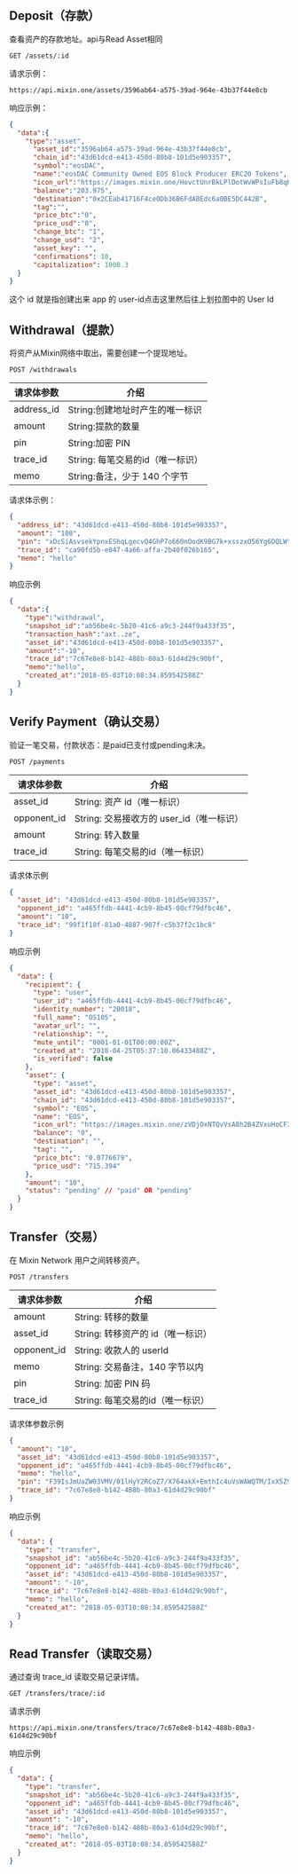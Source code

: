 
## Deposit（存款）
查看资产的存款地址。api与Read Asset相同

`GET /assets/:id`

请求示例：
```
https://api.mixin.one/assets/3596ab64-a575-39ad-964e-43b37f44e8cb
```
响应示例：

```json
{
  "data":{
    "type":"asset",
      "asset_id":"3596ab64-a575-39ad-964e-43b37f44e8cb",
      "chain_id":"43d61dcd-e413-450d-80b8-101d5e903357",
      "symbol":"eosDAC",
      "name":"eosDAC Community Owned EOS Block Producer ERC20 Tokens",
      "icon_url":"https://images.mixin.one/HovctUnrBkLPlDotWvWPsIuFb8qKrLddwF5-f2Fi9q9uO829YB2qGITgOd2YmTMKnGg_z9XrVYzEwFE_rD_REz9C=s128",
      "balance":"203.975",
      "destination":"0x2CEab41716F4ce0Db36B6FdABEdc6a0BE5DC442B",
      "tag":"",
      "price_btc":"0",
      "price_usd":"0",
      "change_btc": "1",
      "change_usd": "2",
      "asset_key": "",
      "confirmations": 10,
      "capitalization": 1000.3
  }
}
```
这个 id 就是指创建出来 app 的 user-id点击这里然后往上划拉图中的 User Id

## Withdrawal（提款）
将资产从Mixin网络中取出，需要创建一个提现地址。

`POST /withdrawals`

|请求体参数|	介绍|
| - | - |
|address_id|	String:创建地址时产生的唯一标识|
|amount|	String:提款的数量|
|pin|	String:加密 PIN|
|trace_id|	String: 每笔交易的id（唯一标识）|
|memo|	String:备注，少于 140 个字节|
请求体示例：

```json
{
  "address_id": "43d61dcd-e413-450d-80b8-101d5e903357",
  "amount": "100",
  "pin": "xDcSiAsvsekYpnxEShqLgecvQ4GhP7o660nOodK9BG7k+xsszxO56Yg6DQLWtOek",
  "trace_id": "ca90fd5b-e047-4a66-affa-2b40f026b165",
  "memo": "hello"
}
```
响应示例

```json
{
  "data":{
    "type":"withdrawal",
    "snapshot_id":"ab56be4c-5b20-41c6-a9c3-244f9a433f35",
    "transaction_hash":"axt..ze",
    "asset_id":"43d61dcd-e413-450d-80b8-101d5e903357",
    "amount":"-10",
    "trace_id":"7c67e8e8-b142-488b-80a3-61d4d29c90bf",
    "memo":"hello",
    "created_at":"2018-05-03T10:08:34.859542588Z"
  }
}
```

## Verify Payment（确认交易）
验证一笔交易，付款状态：是paid已支付或pending未决。

`POST /payments`

| 请求体参数 |	介绍|
| - | - |
|asset_id|	String: 资产 id（唯一标识）|
|opponent_id|	String: 交易接收方的 user_id（唯一标识）|
|amount|	String: 转入数量|
|trace_id|	String: 每笔交易的id（唯一标识）|
请求体示例

```json
{
  "asset_id": "43d61dcd-e413-450d-80b8-101d5e903357",
  "opponent_id": "a465ffdb-4441-4cb9-8b45-00cf79dfbc46",
  "amount": "10",
  "trace_id": "99f1f10f-81a0-4887-907f-c5b37f2c1bc8"
}
```
响应示例

```json
{
  "data": {
    "recipient": {
      "type": "user",
      "user_id": "a465ffdb-4441-4cb9-8b45-00cf79dfbc46",
      "identity_number": "20018",
      "full_name": "OS105",
      "avatar_url": "",
      "relationship": "",
      "mute_until": "0001-01-01T00:00:00Z",
      "created_at": "2018-04-25T05:37:10.06433488Z",
      "is_verified": false
    },
    "asset": {
      "type": "asset",
      "asset_id": "43d61dcd-e413-450d-80b8-101d5e903357",
      "chain_id": "43d61dcd-e413-450d-80b8-101d5e903357",
      "symbol": "EOS",
      "name": "EOS",
      "icon_url": "https://images.mixin.one/zVDjOxNTQvVsA8h2B4ZVxuHoCF3DJszufYKWpd9duXUSbSapoZadC7_13cnWBqg0EmwmRcKGbJaUpA8wFfpgZA=s128",
      "balance": "0",
      "destination": "",
      "tag": "",
      "price_btc": "0.0776679",
      "price_usd": "715.394"
    },
    "amount": "10",
    "status": "pending" // "paid" OR "pending"
  }
}
```
## Transfer（交易）
在 Mixin Network 用户之间转移资产。

`POST /transfers`

|请求体参数|	介绍|
| - | - |
|amount|	String: 转移的数量|
|asset_id|	String: 转移资产的 id（唯一标识）|
|opponent_id|	String: 收款人的 userId|
|memo|	String: 交易备注，140 字节以内|
|pin|	String: 加密 PIN 码|
|trace_id|	String: 每笔交易的id（唯一标识）|
请求体参数示例

```json
{
  "amount": "10",
  "asset_id": "43d61dcd-e413-450d-80b8-101d5e903357",
  "opponent_id": "a465ffdb-4441-4cb9-8b45-00cf79dfbc46",
  "memo": "hello",
  "pin": "F39IsJmUaZW03VMV/01lHyY2RCoZ7/X764akX+EmthIc4uVsWAWQTM/IxX5Z9C1y",
  "trace_id": "7c67e8e8-b142-488b-80a3-61d4d29c90bf"
}
```
响应示例

```json
{
  "data": {
    "type": "transfer",
    "snapshot_id": "ab56be4c-5b20-41c6-a9c3-244f9a433f35",
    "opponent_id": "a465ffdb-4441-4cb9-8b45-00cf79dfbc46",
    "asset_id": "43d61dcd-e413-450d-80b8-101d5e903357",
    "amount": "-10",
    "trace_id": "7c67e8e8-b142-488b-80a3-61d4d29c90bf",
    "memo": "hello",
    "created_at": "2018-05-03T10:08:34.859542588Z"
  }
}
```
## Read Transfer（读取交易）
通过查询 trace_id 读取交易记录详情。

`GET /transfers/trace/:id`

请求示例
```
https://api.mixin.one/transfers/trace/7c67e8e8-b142-488b-80a3-61d4d29c90bf
```
响应示例

```json
{
  "data": {
    "type": "transfer",
    "snapshot_id": "ab56be4c-5b20-41c6-a9c3-244f9a433f35",
    "opponent_id": "a465ffdb-4441-4cb9-8b45-00cf79dfbc46",
    "asset_id": "43d61dcd-e413-450d-80b8-101d5e903357",
    "amount": "-10",
    "trace_id": "7c67e8e8-b142-488b-80a3-61d4d29c90bf",
    "memo": "hello",
    "created_at": "2018-05-03T10:08:34.859542588Z"
  }
}
```
